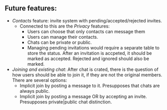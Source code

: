 ## Future features:

- _Contacts_ feature: invite system with pending/accepted/rejected invites.
  - Connected to this are the _Privacy_ features:
    - Users can choose that only contacts can message them
    - Users can manage their contacts.
    - Chats can be private or public.
    - Managing pending invitations would require a separate table to store the status. After an invitation is accpeted, it should be marked as accepted. Rejected and ignored should also be marked.
- _Joining and existing chat_: After chat is crated, there is the question of how users should be able to join it, if they are not the original members. There are several options:
  - Implicit join by posting a message to it. Presupposes that chats are always public.
  - Implicit join by posting a message OR by accepting an invite. Presupposes private|public chat distinction.
